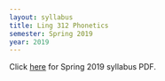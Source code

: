 ```yaml
---
layout: syllabus
title: Ling 312 Phonetics
semester: Spring 2019
year: 2019
---
```


Click [here](/assets/pdfsyllabi/sp2019-ling312.pdf) for Spring 2019 syllabus PDF.
